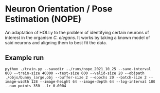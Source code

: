 # Neuron Orientation / Pose Estimation (NOPE)

An adaptation of HOLLy to the problem of identifying certain neurons of interest in the organism *C. elegans*. It works by taking a known model of said neurons and aligning them to best fit the data.

## Example run

    python ./train.py --savedir ../runs/nope_2021_10_25 --save-interval 800 --train-size 40000 --test-size 600 --valid-size 20 --objpath ./objs/bunny_large.obj --buffer-size 2 --epochs 20 --batch-size 2 --image-width 128 --image-height 64 --image-depth 64 --log-interval 100 --num-points 350 --lr 0.0004
